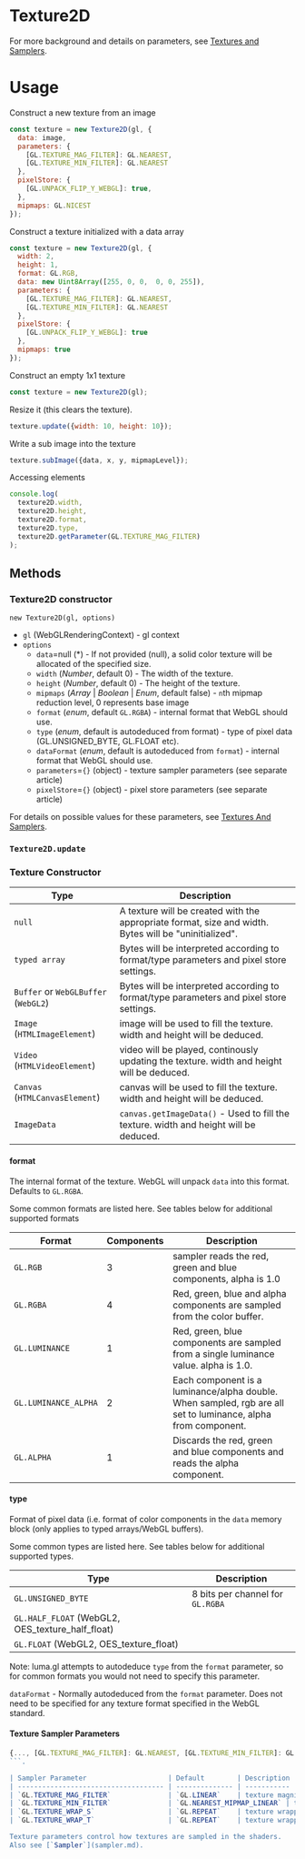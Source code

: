 # Texture2D

For more background and details on parameters, see [Textures and Samplers](textures-and-samplers.md).

# Usage

Construct a new texture from an image
```js
const texture = new Texture2D(gl, {
  data: image,
  parameters: {
    [GL.TEXTURE_MAG_FILTER]: GL.NEAREST,
    [GL.TEXTURE_MIN_FILTER]: GL.NEAREST
  },
  pixelStore: {
    [GL.UNPACK_FLIP_Y_WEBGL]: true,
  },
  mipmaps: GL.NICEST
});
```

Construct a texture initialized with a data array
```js
const texture = new Texture2D(gl, {
  width: 2,
  height: 1,
  format: GL.RGB,
  data: new Uint8Array([255, 0, 0,  0, 0, 255]),
  parameters: {
    [GL.TEXTURE_MAG_FILTER]: GL.NEAREST,
    [GL.TEXTURE_MIN_FILTER]: GL.NEAREST
  },
  pixelStore: {
    [GL.UNPACK_FLIP_Y_WEBGL]: true
  },
  mipmaps: true
});
```

Construct an empty 1x1 texture
```js
const texture = new Texture2D(gl);
```

Resize it (this clears the texture).
```js
texture.update({width: 10, height: 10});
```

Write a sub image into the texture
```js
texture.subImage({data, x, y, mipmapLevel});
```

Accessing elements
```js
console.log(
  texture2D.width,
  texture2D.height,
  texture2D.format,
  texture2D.type,
  texture2D.getParameter(GL.TEXTURE_MAG_FILTER)
);
```


## Methods

### Texture2D constructor

`new Texture2D(gl, options)`

* `gl` (WebGLRenderingContext) - gl context
* `options`
    * `data`=null (*) - If not provided (null), a solid color texture will be allocated of the specified size.
    * `width` (*Number*, default 0) - The width of the texture.
    * `height` (*Number*, default 0) - The height of the texture.
    * `mipmaps` (*Array* | *Boolean* | *Enum*, default false) - `n`th mipmap reduction level, 0 represents base image
    * `format` (*enum*, default `GL.RGBA`) - internal format that WebGL should use.
    * `type` (*enum*, default is autodeduced from format) - type of pixel data (GL.UNSIGNED_BYTE, GL.FLOAT etc).
    * `dataFormat` (*enum*, default is autodeduced from `format`) - internal format that WebGL should use.
    * `parameters`=`{}` (object) - texture sampler parameters (see separate article)
    * `pixelStore`=`{}` (object) - pixel store parameters (see separate article)

For details on possible values for these parameters, see [Textures And Samplers](docs/webgl-textures-and-samplers.md).

### `Texture2D.update`


### Texture Constructor


| Type                               | Description  |
| ---------------------------------- | -----------  |
| `null`                             | A texture will be created with the appropriate format, size and width. Bytes will be "uninitialized". |
| `typed array`                      | Bytes will be interpreted according to format/type parameters and pixel store settings. |
| `Buffer` or `WebGLBuffer` (`WebGL2`) | Bytes will be interpreted according to format/type parameters and pixel store settings. |
| `Image` (`HTMLImageElement`)       | image will be used to fill the texture. width and height will be deduced. |
| `Video` (`HTMLVideoElement`)       | video will be played, continously updating the texture. width and height will be deduced. |
| `Canvas` (`HTMLCanvasElement`)     | canvas will be used to fill the texture. width and height will be deduced. |
| `ImageData`                        | `canvas.getImageData()` - Used to fill the texture. width and height will be deduced. |

#### format

The internal format of the texture. WebGL will unpack `data` into this format. Defaults to `GL.RGBA`.

Some common formats are listed here. See tables below for additional supported formats

| Format                  | Components | Description |
| ----------------------- | ---------- | ----------- |
| `GL.RGB`                |          3 | sampler reads the red, green and blue components, alpha is 1.0 |
| `GL.RGBA`               |          4 | Red, green, blue and alpha components are sampled from the color buffer. |
| `GL.LUMINANCE`          |          1 | Red, green, blue components are sampled from a single luminance value. alpha is 1.0. |
| `GL.LUMINANCE_ALPHA`    |          2 | Each component is a luminance/alpha double. When sampled, rgb are all set to luminance, alpha from component. |
| `GL.ALPHA`              |          1 | Discards the red, green and blue components and reads the alpha component. |

#### type

Format of pixel data (i.e. format of color components in the `data` memory block (only applies to typed arrays/WebGL buffers).

Some common types are listed here. See tables below for additional supported types.

| Type | Description |
| --- | --- |
| `GL.UNSIGNED_BYTE` | 8 bits per channel for `GL.RGBA` |
| `GL.HALF_FLOAT` (WebGL2, OES_texture_half_float) | |
| `GL.FLOAT` (WebGL2, OES_texture_float) | |

Note: luma.gl attempts to autodeduce `type` from the `format` parameter, so for common formats you would not need to specify this parameter.

`dataFormat` - Normally autodeduced from the `format` parameter. Does
  not need to be specified for any texture format specified in the WebGL standard.


#### Texture Sampler Parameters

```js
{..., [GL.TEXTURE_MAG_FILTER]: GL.NEAREST, [GL.TEXTURE_MIN_FILTER]: GL.NEAREST}
```.

| Sampler Parameter                    | Default        | Description |
| ------------------------------------ | -------------- | ----------- |
| `GL.TEXTURE_MAG_FILTER`              | `GL.LINEAR`    | texture magnification filter |
| `GL.TEXTURE_MIN_FILTER`              | `GL.NEAREST_MIPMAP_LINEAR` | texture minification filter |
| `GL.TEXTURE_WRAP_S`                  | `GL.REPEAT`    | texture wrapping function for texture coordinate `s` |
| `GL.TEXTURE_WRAP_T`                  | `GL.REPEAT`    | texture wrapping function for texture coordinate `t` |

Texture parameters control how textures are sampled in the shaders.
Also see [`Sampler`](sampler.md).



